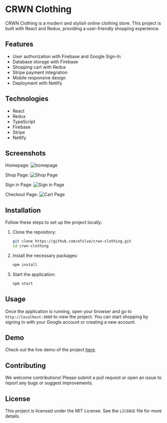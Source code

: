 # CRWN Clothing

CRWN Clothing is a modern and stylish online clothing store. This project is built with React and Redux, providing a user-friendly shopping experience.

## Features

- User authorization with Firebase and Google Sign-In
- Database storage with Firebase
- Shopping cart with Redux
- Stripe payment integration
- Mobile responsive design
- Deployment with Netlify

## Technologies
- React
- Redux
- TypeScript
- Firebase
- Stripe
- Netlify

## Screenshots

Homepage:
![homepage](https://github.com/user-attachments/assets/beb62dd4-050f-47b1-88ca-d09866a03ed3)

Shop Page:
![Shop Page](screenshots/shop.png)

Sign in Page:
![Sign in Page](screenshots/auth.png)

Checkout Page:
![Cart Page](screenshots/checkout.png)

## Installation

Follow these steps to set up the project locally:

1. Clone the repository:
    ```bash
    git clone https://github.com/efxlve/crwn-clothing.git
    cd crwn-clothing
    ```

2. Install the necessary packages:
    ```bash
    npm install
    ```

3. Start the application:
    ```bash
    npm start
    ```

## Usage

Once the application is running, open your browser and go to `http://localhost:3000` to view the project. You can start shopping by signing in with your Google account or creating a new account.

## Demo

Check out the live demo of the project [here](https://main--verdant-brigadeiros-439541.netlify.app).

## Contributing

We welcome contributions! Please submit a pull request or open an issue to report any bugs or suggest improvements.

## License

This project is licensed under the MIT License. See the `LICENSE` file for more details.





